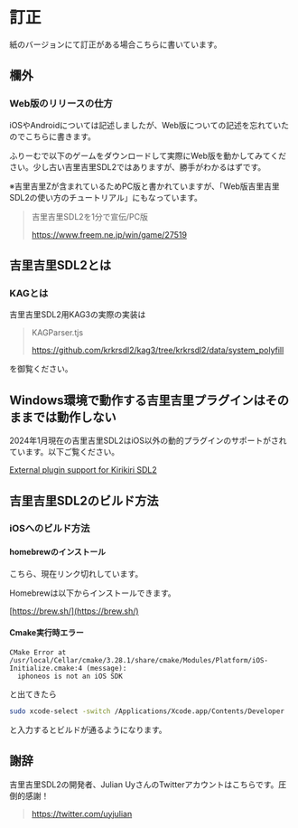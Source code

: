 # 訂正
紙のバージョンにて訂正がある場合こちらに書いています。

## 欄外
### Web版のリリースの仕方
iOSやAndroidについては記述しましたが、Web版についての記述を忘れていたのでこちらに書きます。

ふりーむで以下のゲームをダウンロードして実際にWeb版を動かしてみてください。少し古い吉里吉里SDL2ではありますが、勝手がわかるはずです。

※吉里吉里Zが含まれているためPC版と書かれていますが、「Web版吉里吉里SDL2の使い方のチュートリアル」にもなっています。

> 吉里吉里SDL2を1分で宣伝/PC版
>
> https://www.freem.ne.jp/win/game/27519

## 吉里吉里SDL2とは
### KAGとは
吉里吉里SDL2用KAG3の実際の実装は

> KAGParser.tjs
> 
> https://github.com/krkrsdl2/kag3/tree/krkrsdl2/data/system_polyfill

を御覧ください。
## Windows環境で動作する吉里吉里プラグインはそのままでは動作しない

2024年1月現在の吉里吉里SDL2はiOS以外の動的プラグインのサポートがされています。以下ご覧ください。

<a href="https://gist.github.com/uyjulian/db3a2dd9f480c6df76084fdc71081c63">External plugin support for Kirikiri SDL2</a>

## 吉里吉里SDL2のビルド方法
### iOSへのビルド方法
#### homebrewのインストール

こちら、現在リンク切れしています。

Homebrewは以下からインストールできます。

[https://brew.sh/](https://brew.sh/)

#### Cmake実行時エラー

```
CMake Error at /usr/local/Cellar/cmake/3.28.1/share/cmake/Modules/Platform/iOS-Initialize.cmake:4 (message):
  iphoneos is not an iOS SDK
```

と出てきたら

```bash
sudo xcode-select -switch /Applications/Xcode.app/Contents/Developer
```

と入力するとビルドが通るようになります。

## 謝辞

吉里吉里SDL2の開発者、Julian UyさんのTwitterアカウントはこちらです。圧倒的感謝！

> https://twitter.com/uyjulian
